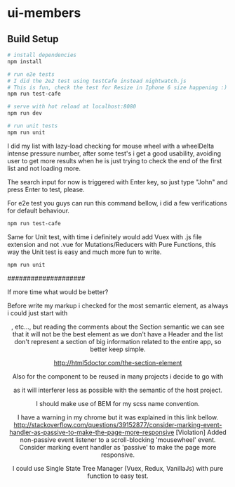 # ui-members

## Build Setup

``` bash
# install dependencies
npm install

# run e2e tests
# I did the 2e2 test using testCafe instead nightwatch.js
# This is fun, check the test for Resize in Iphone 6 size happening :)
npm run test-cafe

# serve with hot reload at localhost:8080
npm run dev

# run unit tests
npm run unit

```

I did my list with lazy-load checking for mouse wheel with a wheelDelta intense pressure number, after some test's i get a good usability, avoiding user to get more results when he is just trying to check the end of the first list and not loading more.

The search input for now is triggered with Enter key, so just type "John" and press Enter to test, please.

For e2e test you guys can run this command bellow, i did a few verifications for default behaviour.
``` bash
npm run test-cafe

```

Same for Unit test, with time i definitely would add Vuex with .js file extension and not .vue for Mutations/Reducers with Pure Functions, this way the Unit test is easy and much more fun to write.
``` bash
npm run unit

```

####################

If more time what would be better?


Before write my markup i checked for the most semantic element, as always i could just start with <section><header><main><footer>, etc..., but reading the comments about the Section semantic we can see that it will not be the best element as we don't have a Header and the list don't represent a section of big information related to the entire app, so better keep simple.

http://html5doctor.com/the-section-element

Also for the component to be reused in many projects i decide to go with <div> as it will interferer less as possible with the semantic of the host project.

I should make use of BEM for my scss name convention.

I have a warning in my chrome but it was explained in this link bellow.
http://stackoverflow.com/questions/39152877/consider-marking-event-handler-as-passive-to-make-the-page-more-responsive
[Violation] Added non-passive event listener to a scroll-blocking 'mousewheel' event. Consider marking event handler as 'passive' to make the page more responsive.

I could use Single State Tree Manager (Vuex, Redux, VanillaJs) with pure function to easy test.
